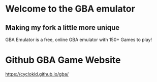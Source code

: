 # Welcome to the GBA emulator

## Making my fork a little more unique

GBA Emulator is a free, online GBA emulator with 150+ Games to play!

# Github GBA Game Website

https://cyclokid.github.io/gba/

